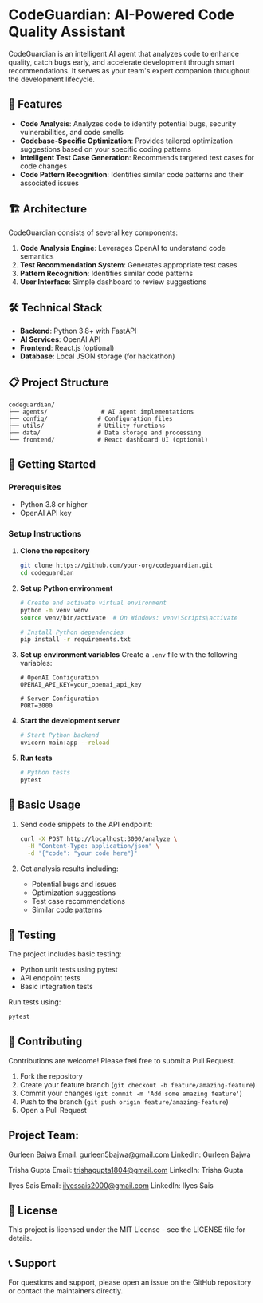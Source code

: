 # CodeGuardian: AI-Powered Code Quality Assistant

CodeGuardian is an intelligent AI agent that analyzes code to enhance quality, catch bugs early, and accelerate development through smart recommendations. It serves as your team's expert companion throughout the development lifecycle.

## 🚀 Features

- **Code Analysis**: Analyzes code to identify potential bugs, security vulnerabilities, and code smells
- **Codebase-Specific Optimization**: Provides tailored optimization suggestions based on your specific coding patterns
- **Intelligent Test Case Generation**: Recommends targeted test cases for code changes
- **Code Pattern Recognition**: Identifies similar code patterns and their associated issues

## 🏗️ Architecture

CodeGuardian consists of several key components:

1. **Code Analysis Engine**: Leverages OpenAI to understand code semantics
2. **Test Recommendation System**: Generates appropriate test cases
3. **Pattern Recognition**: Identifies similar code patterns
4. **User Interface**: Simple dashboard to review suggestions

## 🛠️ Technical Stack

- **Backend**: Python 3.8+ with FastAPI
- **AI Services**: OpenAI API
- **Frontend**: React.js (optional)
- **Database**: Local JSON storage (for hackathon)

## 📋 Project Structure

```
codeguardian/
├── agents/               # AI agent implementations
├── config/              # Configuration files
├── utils/               # Utility functions
├── data/                # Data storage and processing
└── frontend/            # React dashboard UI (optional)
```

## 🚦 Getting Started

### Prerequisites

- Python 3.8 or higher
- OpenAI API key

### Setup Instructions

1. **Clone the repository**
   ```bash
   git clone https://github.com/your-org/codeguardian.git
   cd codeguardian
   ```

2. **Set up Python environment**
   ```bash
   # Create and activate virtual environment
   python -m venv venv
   source venv/bin/activate  # On Windows: venv\Scripts\activate
   
   # Install Python dependencies
   pip install -r requirements.txt
   ```

3. **Set up environment variables**
   Create a `.env` file with the following variables:
   ```
   # OpenAI Configuration
   OPENAI_API_KEY=your_openai_api_key
   
   # Server Configuration
   PORT=3000
   ```

4. **Start the development server**
   ```bash
   # Start Python backend
   uvicorn main:app --reload
   ```

5. **Run tests**
   ```bash
   # Python tests
   pytest
   ```

## 🔄 Basic Usage

1. Send code snippets to the API endpoint:
   ```bash
   curl -X POST http://localhost:3000/analyze \
     -H "Content-Type: application/json" \
     -d '{"code": "your code here"}'
   ```

2. Get analysis results including:
   - Potential bugs and issues
   - Optimization suggestions
   - Test case recommendations
   - Similar code patterns

## 🧪 Testing

The project includes basic testing:

- Python unit tests using pytest
- API endpoint tests
- Basic integration tests

Run tests using:
```bash
pytest
```

## 🤝 Contributing

Contributions are welcome! Please feel free to submit a Pull Request.

1. Fork the repository
2. Create your feature branch (`git checkout -b feature/amazing-feature`)
3. Commit your changes (`git commit -m 'Add some amazing feature'`)
4. Push to the branch (`git push origin feature/amazing-feature`)
5. Open a Pull Request


## Project Team:

Gurleen Bajwa
Email: gurleen5bajwa@gmail.com
LinkedIn:  Gurleen Bajwa

Trisha Gupta
Email: trishagupta1804@gmail.com
LinkedIn: Trisha Gupta

Ilyes Sais
Email: ilyessais2000@gmail.com
LinkedIn: Ilyes Sais


## 📜 License

This project is licensed under the MIT License - see the LICENSE file for details.

## 📞 Support

For questions and support, please open an issue on the GitHub repository or contact the maintainers directly.

